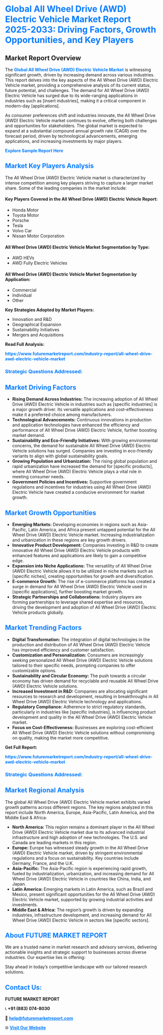 <h1 style="color: #007BFF;">Global All Wheel Drive (AWD) Electric Vehicle Market Report 2025-2033: Driving Factors, Growth Opportunities, and Key Players</h1>

<section id="overview">
<h2>Market Report Overview</h2>
<p>The <a href="https://www.futuremarketreport.com/industry-report/all-wheel-drive-awd-electric-vehicle-market" style="color: #007BFF; text-decoration: none;"><strong>Global All Wheel Drive (AWD) Electric Vehicle Market</strong></a> is witnessing significant growth, driven by increasing demand across various industries. This report delves into the key aspects of the All Wheel Drive (AWD) Electric Vehicle market, providing a comprehensive analysis of its current status, future potential, and challenges. The demand for All Wheel Drive (AWD) Electric Vehicle has surged due to its wide-ranging applications in industries such as [insert industries], making it a critical component in modern-day [applications].</p>
<p>As consumer preferences shift and industries innovate, the All Wheel Drive (AWD) Electric Vehicle market continues to evolve, offering both challenges and opportunities for stakeholders. The global market is expected to expand at a substantial compound annual growth rate (CAGR) over the forecast period, driven by technological advancements, emerging applications, and increasing investments by major players.</p>
</section>

<section id="overview">
<p><a href="https://www.futuremarketreport.com/request-sample/reportId=92979" style="color: #007BFF; text-decoration: none;"><strong>Explore Sample Report Here</strong></a></p>
</section>

<section id="key-players">
<h2 style="color: #007BFF;">Market Key Players Analysis</h2>
<p>The All Wheel Drive (AWD) Electric Vehicle market is characterized by intense competition among key players striving to capture a larger market share. Some of the leading companies in the market include:</p>
<h4>Key Players Covered in the All Wheel Drive (AWD) Electric Vehicle Report:</h4>
<ul><li>Honda Motor</li><li>Toyota Motor</li><li>Porsche</li><li>Tesla</li><li>Volvo Car</li><li>Nissan Motor Corporation</li></ul>
<h4>All Wheel Drive (AWD) Electric Vehicle Market Segmentation by Type:</h4>
<ul><li>AWD HEVs</li><li>AWD Fully Electric Vehicles</li></ul>

<h4>All Wheel Drive (AWD) Electric Vehicle Market Segmentation by Application:</h4>
<ul><li>Commercial</li><li>Individual</li><li>Other</li></ul>
<p><strong>Key Strategies Adopted by Market Players:</strong></p>
<ul>
<li>Innovation and R&D</li>
<li>Geographical Expansion</li>
<li>Sustainability Initiatives</li>
<li>Mergers and Acquisitions</li>
</ul>
</section>

<section>
<p><strong>Read Full Analysis: </strong></p><a href="https://www.futuremarketreport.com/industry-report/all-wheel-drive-awd-electric-vehicle-market" style="color: #007BFF; text-decoration: none;"><strong>https://www.futuremarketreport.com/industry-report/all-wheel-drive-awd-electric-vehicle-market</strong></a>
<h3 style="color: #007BFF;">Strategic Questions Addressed:</h3>
</section>

<section id="driving-factors">
<h2 style="color: #007BFF;">Market Driving Factors</h2>
<ul>
<li><strong>Rising Demand Across Industries:</strong> The increasing adoption of All Wheel Drive (AWD) Electric Vehicle in industries such as [specific industries] is a major growth driver. Its versatile applications and cost-effectiveness make it a preferred choice among manufacturers.</li>
<li><strong>Technological Advancements:</strong> Continuous innovations in production and application technologies have enhanced the efficiency and performance of All Wheel Drive (AWD) Electric Vehicle, further boosting market demand.</li>
<li><strong>Sustainability and Eco-Friendly Initiatives:</strong> With growing environmental concerns, the demand for sustainable All Wheel Drive (AWD) Electric Vehicle solutions has surged. Companies are investing in eco-friendly variants to align with global sustainability goals.</li>
<li><strong>Growing Population and Urbanization:</strong> The rising global population and rapid urbanization have increased the demand for [specific products], where All Wheel Drive (AWD) Electric Vehicle plays a vital role in meeting consumer needs.</li>
<li><strong>Government Policies and Incentives:</strong> Supportive government regulations and incentives for industries using All Wheel Drive (AWD) Electric Vehicle have created a conducive environment for market growth.</li>
</ul>
</section>

<section id="growth-opportunities">
<h2 style="color: #007BFF;">Market Growth Opportunities</h2>
<ul>
<li><strong>Emerging Markets:</strong> Developing economies in regions such as Asia-Pacific, Latin America, and Africa present untapped potential for the All Wheel Drive (AWD) Electric Vehicle market. Increasing industrialization and urbanization in these regions are key growth drivers.</li>
<li><strong>Innovative Product Development:</strong> Companies investing in R&D to create innovative All Wheel Drive (AWD) Electric Vehicle products with enhanced features and applications are likely to gain a competitive edge.</li>
<li><strong>Expansion into Niche Applications:</strong> The versatility of All Wheel Drive (AWD) Electric Vehicle allows it to be utilized in niche markets such as [specific niches], creating opportunities for growth and diversification.</li>
<li><strong>E-commerce Growth:</strong> The rise of e-commerce platforms has created a surge in demand for All Wheel Drive (AWD) Electric Vehicle used in [specific applications], further boosting market growth.</li>
<li><strong>Strategic Partnerships and Collaborations:</strong> Industry players are forming partnerships to leverage shared expertise and resources, driving the development and adoption of All Wheel Drive (AWD) Electric Vehicle products globally.</li>
</ul>
</section>

<section id="trending-factors">
<h2 style="color: #007BFF;">Market Trending Factors</h2>
<ul>
<li><strong>Digital Transformation:</strong> The integration of digital technologies in the production and distribution of All Wheel Drive (AWD) Electric Vehicle has improved efficiency and customer satisfaction.</li>
<li><strong>Customization and Personalization:</strong> Consumers are increasingly seeking personalized All Wheel Drive (AWD) Electric Vehicle solutions tailored to their specific needs, prompting companies to offer customizable options.</li>
<li><strong>Sustainability and Circular Economy:</strong> The push towards a circular economy has driven demand for recyclable and reusable All Wheel Drive (AWD) Electric Vehicle solutions.</li>
<li><strong>Increased Investment in R&D:</strong> Companies are allocating significant resources to research and development, resulting in breakthroughs in All Wheel Drive (AWD) Electric Vehicle technology and applications.</li>
<li><strong>Regulatory Compliance:</strong> Adherence to strict regulatory standards, particularly in industries like [specific industries], is influencing product development and quality in the All Wheel Drive (AWD) Electric Vehicle market.</li>
<li><strong>Focus on Cost-Effectiveness:</strong> Businesses are exploring cost-efficient All Wheel Drive (AWD) Electric Vehicle solutions without compromising on quality, making the market more competitive.</li>
</ul>
</section>

<section>
<p><strong>Get Full Report: </strong></p><a href="https://www.futuremarketreport.com/industry-report/all-wheel-drive-awd-electric-vehicle-market" style="color: #007BFF; text-decoration: none;"><strong>https://www.futuremarketreport.com/industry-report/all-wheel-drive-awd-electric-vehicle-market</strong></a>
<h3 style="color: #007BFF;">Strategic Questions Addressed:</h3>
</section>


<section id="regional-analysis">
<h2 style="color: #007BFF;">Market Regional Analysis</h2>
<p>The global All Wheel Drive (AWD) Electric Vehicle market exhibits varied growth patterns across different regions. The key regions analyzed in this report include North America, Europe, Asia-Pacific, Latin America, and the Middle East & Africa:</p>
<ul>
<li><strong>North America:</strong> This region remains a dominant player in the All Wheel Drive (AWD) Electric Vehicle market due to its advanced industrial infrastructure and high adoption of new technologies. The U.S. and Canada are leading markets in this region.</li>
<li><strong>Europe:</strong> Europe has witnessed steady growth in the All Wheel Drive (AWD) Electric Vehicle market, driven by stringent environmental regulations and a focus on sustainability. Key countries include Germany, France, and the U.K.</li>
<li><strong>Asia-Pacific:</strong> The Asia-Pacific region is experiencing rapid growth, fueled by industrialization, urbanization, and increasing demand for All Wheel Drive (AWD) Electric Vehicle in countries like China, India, and Japan.</li>
<li><strong>Latin America:</strong> Emerging markets in Latin America, such as Brazil and Mexico, present significant opportunities for the All Wheel Drive (AWD) Electric Vehicle market, supported by growing industrial activities and investments.</li>
<li><strong>Middle East & Africa:</strong> The region’s growth is driven by expanding industries, infrastructure development, and increasing demand for All Wheel Drive (AWD) Electric Vehicle in sectors like [specific sectors].</li>
</ul>
</section>

<footer>
<h2 style="color: #007BFF;">About FUTURE MARKET REPORT</h2>
<p>We are a trusted name in market research and advisory services, delivering actionable insights and strategic support to businesses across diverse industries. Our expertise lies in offering:</p>

<p>Stay ahead in today’s competitive landscape with our tailored research solutions.</p>

<h2 style="color: #007BFF;">Contact Us:</h2>
<p><strong>FUTURE MARKET REPORT</strong></p>
<p>📞 <strong>+91 (883) 074-8030</strong></p>
<p>📧 <strong><a href="mailto:help@futuremarketreport.com" style="color: #007BFF;">help@futuremarketreport.com</a></strong></p>
<p>🌐 <strong><a href="https://www.futuremarketreport.com/" style="color: #007BFF;">Visit Our Website</a></strong></p>
</footer>